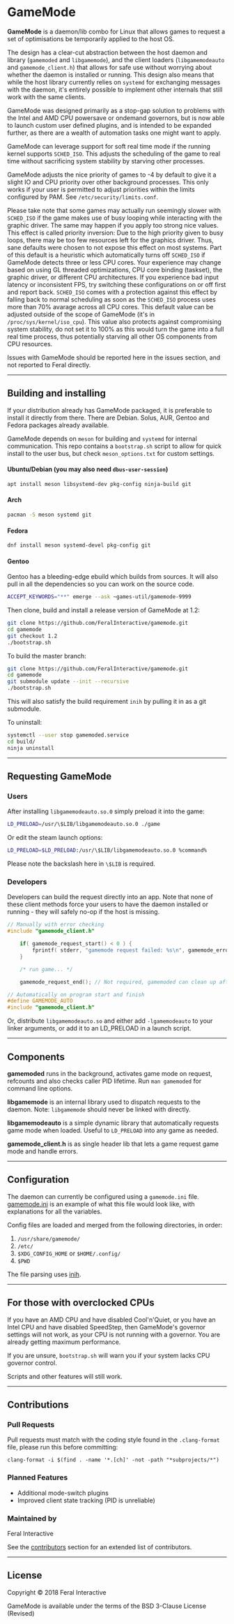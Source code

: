 # GameMode
**GameMode** is a daemon/lib combo for Linux that allows games to request a set of optimisations be temporarily applied to the host OS.

The design has a clear-cut abstraction between the host daemon and library (`gamemoded` and `libgamemode`), and the client loaders (`libgamemodeauto` and `gamemode_client.h`) that allows for safe use without worrying about whether the daemon is installed or running. This design also means that while the host library currently relies on `systemd` for exchanging messages with the daemon, it's entirely possible to implement other internals that still work with the same clients.

GameMode was designed primarily as a stop-gap solution to problems with the Intel and AMD CPU powersave or ondemand governors, but is now able to launch custom user defined plugins, and is intended to be expanded further, as there are a wealth of automation tasks one might want to apply.

GameMode can leverage support for soft real time mode if the running kernel supports `SCHED_ISO`. This adjusts the scheduling of the game to real time without sacrificing system stability by starving other processes.

GameMode adjusts the nice priority of games to -4 by default to give it a slight IO and CPU priority over other background processes. This only works if your user is permitted to adjust priorities within the limits configured by PAM. See `/etc/security/limits.conf`.

Please take note that some games may actually run seemingly slower with `SCHED_ISO` if the game makes use of busy looping while interacting with the graphic driver. The same may happen if you apply too strong nice values. This effect is called priority inversion: Due to the high priority given to busy loops, there may be too few resources left for the graphics driver. Thus, sane defaults were chosen to not expose this effect on most systems. Part of this default is a heuristic which automatically turns off `SCHED_ISO` if GameMode detects three or less CPU cores. Your experience may change based on using GL threaded optimizations, CPU core binding (taskset), the graphic driver, or different CPU architectures. If you experience bad input latency or inconsistent FPS, try switching these configurations on or off first and report back. `SCHED_ISO` comes with a protection against this effect by falling back to normal scheduling as soon as the `SCHED_ISO` process uses more than 70% avarage across all CPU cores. This default value can be adjusted outside of the scope of GameMode (it's in `/proc/sys/kernel/iso_cpu`). This value also protects against compromising system stability, do not set it to 100% as this would turn the game into a full real time process, thus potentially starving all other OS components from CPU resources.

Issues with GameMode should be reported here in the issues section, and not reported to Feral directly.

---
## Building and installing

If your distribution already has GameMode packaged, it is preferable to install it directly from there. There are Debian. Solus, AUR, Gentoo and Fedora packages already available.

GameMode depends on `meson` for building and `systemd` for internal communication. This repo contains a `bootstrap.sh` script to allow for quick install to the user bus, but check `meson_options.txt` for custom settings.

#### Ubuntu/Debian (you may also need `dbus-user-session`)
```bash
apt install meson libsystemd-dev pkg-config ninja-build git
```
#### Arch
```bash
pacman -S meson systemd git
```
#### Fedora
```bash
dnf install meson systemd-devel pkg-config git
```
#### Gentoo
Gentoo has a bleeding-edge ebuild which builds from sources. It will also pull in all the dependencies so you can work on the source code.
```bash
ACCEPT_KEYWORDS="**" emerge --ask ~games-util/gamemode-9999
```

Then clone, build and install a release version of GameMode at 1.2:

```bash
git clone https://github.com/FeralInteractive/gamemode.git
cd gamemode
git checkout 1.2
./bootstrap.sh
```

To build the master branch:

```bash
git clone https://github.com/FeralInteractive/gamemode.git
cd gamemode
git submodule update --init --recursive
./bootstrap.sh
```

This will also satisfy the build requirement `inih` by pulling it in as a git submodule.

To uninstall:
```bash
systemctl --user stop gamemoded.service
cd build/
ninja uninstall
```

---
## Requesting GameMode

### Users
After installing `libgamemodeauto.so.0` simply preload it into the game:
```bash
LD_PRELOAD=/usr/\$LIB/libgamemodeauto.so.0 ./game
```
Or edit the steam launch options:
```bash
LD_PRELOAD=$LD_PRELOAD:/usr/\$LIB/libgamemodeauto.so.0 %command%
```
Please note the backslash here in `\$LIB` is required.

### Developers
Developers can build the request directly into an app. Note that none of these client methods force your users to have the daemon installed or running - they will safely no-op if the host is missing.

```C
// Manually with error checking
#include "gamemode_client.h"

	if( gamemode_request_start() < 0 ) {
		fprintf( stderr, "gamemode request failed: %s\n", gamemode_error_string() );
	}

	/* run game... */

	gamemode_request_end(); // Not required, gamemoded can clean up after game exits
```

```C
// Automatically on program start and finish
#define GAMEMODE_AUTO
#include "gamemode_client.h"
```

Or, distribute `libgamemodeauto.so` and either add `-lgamemodeauto` to your linker arguments, or add it to an LD\_PRELOAD in a launch script.

---
## Components

**gamemoded** runs in the background, activates game mode on request, refcounts and also checks caller PID lifetime. Run `man gamemoded` for command line options.

**libgamemode** is an internal library used to dispatch requests to the daemon. Note: `libgamemode` should never be linked with directly.

**libgamemodeauto** is a simple dynamic library that automatically requests game mode when loaded. Useful to `LD_PRELOAD` into any game as needed.

**gamemode\_client.h** is as single header lib that lets a game request game mode and handle errors.

---
## Configuration

The daemon can currently be configured using a `gamemode.ini` file. [gamemode.ini](https://github.com/FeralInteractive/gamemode/blob/master/example/gamemode.ini) is an example of what this file would look like, with explanations for all the variables.

Config files are loaded and merged from the following directories, in order:
1. `/usr/share/gamemode/`
2. `/etc/`
3. `$XDG_CONFIG_HOME` or `$HOME/.config/`
4. `$PWD`

The file parsing uses [inih](https://github.com/benhoyt/inih).

---
## For those with overclocked CPUs
If you have an AMD CPU and have disabled Cool'n'Quiet, or you have an Intel CPU and have disabled SpeedStep, then GameMode's governor settings will not work, as your CPU is not running with a governor. You are already getting maximum performance.

If you are unsure, `bootstrap.sh` will warn you if your system lacks CPU governor control.

Scripts and other features will still work.

---
## Contributions

### Pull Requests
Pull requests must match with the coding style found in the `.clang-format` file, please run this before committing:
```
clang-format -i $(find . -name '*.[ch]' -not -path "*subprojects/*")
```

### Planned Features
* Additional mode-switch plugins
* Improved client state tracking (PID is unreliable)

### Maintained by
Feral Interactive

See the [contributors](https://github.com/FeralInteractive/gamemode/graphs/contributors) section for an extended list of contributors.

---
## License

Copyright © 2018 Feral Interactive

GameMode is available under the terms of the BSD 3-Clause License (Revised)

